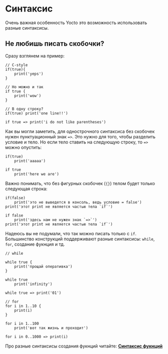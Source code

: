 # Синтаксис
Очень важная особенность Yocto это возможность использовать разные синтаксисы.

## Не любишь писать скобочки?
Сразу взглянем на пример:
```
// C-style
if(true){
    print('yeps')
}

// Но можно и так
if true {
    print('wow')
}

// В одну строку?
if(true) print('one line!!')

if true => print('i do not like parentheses')
```
Как вы могли заметить, для однострочного синтаксиса без скобочек нужен пунктуационный знак `=>`.
Это нужно для того, чтобы разделить условие и тело.
Но если тело ставить на следующую строку, то `=>` можно опустить:
```
if(true)
    print('aaaaa')

if true
    print('here we are')
```

Важно понимать, что без фигурных скобочек (`{}`) телом будет только следующая строка:
```
if(false)
    print('это не выведется в консоль, ведь условие = false')
print('этот print не является частью тела `if`')

if false
    print('здесь нам не нужен знак `=>`')
print('этот print не является частью тела `if`')
```

Надеюсь вы не подумали, что так можно писать только с `if`.
Большинство конструкций поддерживают разные синтаксисы: `while`, `for`, создание фукнция и тд.

```
// while

while true {
    print('прощай оперативка')
}

while true
    print('infinity')

while true => print('01')

// for
for i in 1..10 {
    print(i)
}

for i in 1..100
    print('вот так жизнь и проходит')

for i in 0..1000 => print(i)
```

Про разные синтаксисы создания фукнций читайте: __[Синтаксис фукнций](funcs.md)__